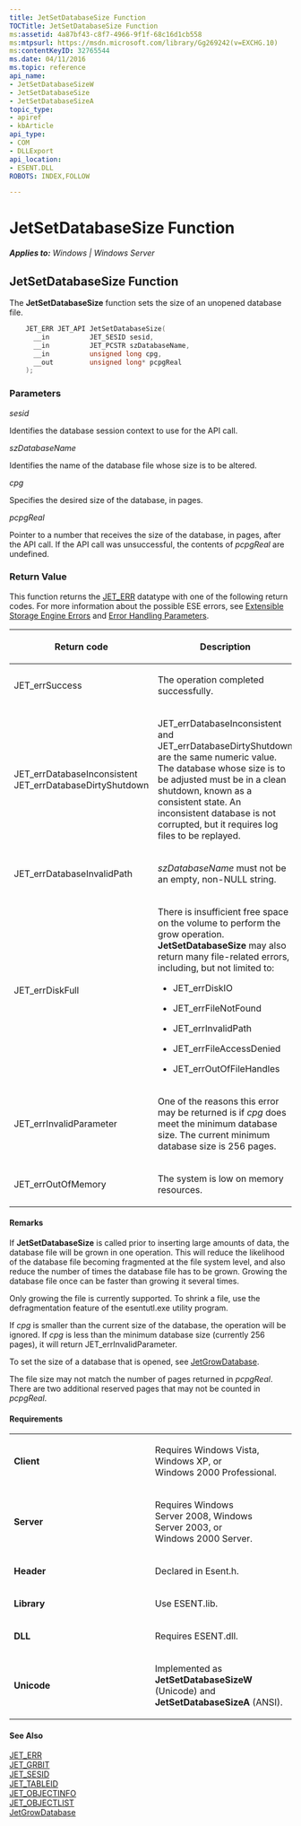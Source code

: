 ```yaml
---
title: JetSetDatabaseSize Function
TOCTitle: JetSetDatabaseSize Function
ms:assetid: 4a87bf43-c8f7-4966-9f1f-68c16d1cb558
ms:mtpsurl: https://msdn.microsoft.com/library/Gg269242(v=EXCHG.10)
ms:contentKeyID: 32765544
ms.date: 04/11/2016
ms.topic: reference
api_name: 
- JetSetDatabaseSizeW
- JetSetDatabaseSize
- JetSetDatabaseSizeA
topic_type: 
- apiref
- kbArticle
api_type: 
- COM
- DLLExport
api_location: 
- ESENT.DLL
ROBOTS: INDEX,FOLLOW

---
```


# JetSetDatabaseSize Function


_**Applies to:** Windows | Windows Server_

## JetSetDatabaseSize Function

The **JetSetDatabaseSize** function sets the size of an unopened database file.

```cpp
    JET_ERR JET_API JetSetDatabaseSize(
      __in          JET_SESID sesid,
      __in          JET_PCSTR szDatabaseName,
      __in          unsigned long cpg,
      __out         unsigned long* pcpgReal
    );
```

### Parameters

*sesid*

Identifies the database session context to use for the API call.

*szDatabaseName*

Identifies the name of the database file whose size is to be altered.

*cpg*

Specifies the desired size of the database, in pages.

*pcpgReal*

Pointer to a number that receives the size of the database, in pages, after the API call. If the API call was unsuccessful, the contents of *pcpgReal* are undefined.

### Return Value

This function returns the [JET_ERR](gg294092\(v=exchg.10\).md) datatype with one of the following return codes. For more information about the possible ESE errors, see [Extensible Storage Engine Errors](gg269184\(v=exchg.10\).md) and [Error Handling Parameters](gg269173\(v=exchg.10\).md).

<table>
<colgroup>
<col style="width: 50%" />
<col style="width: 50%" />
</colgroup>
<thead>
<tr class="header">
<th><p>Return code</p></th>
<th><p>Description</p></th>
</tr>
</thead>
<tbody>
<tr class="odd">
<td><p>JET_errSuccess</p></td>
<td><p>The operation completed successfully.</p></td>
</tr>
<tr class="even">
<td><p>JET_errDatabaseInconsistent<br />
JET_errDatabaseDirtyShutdown</p></td>
<td><p>JET_errDatabaseInconsistent and JET_errDatabaseDirtyShutdown are the same numeric value. The database whose size is to be adjusted must be in a clean shutdown, known as a consistent state. An inconsistent database is not corrupted, but it requires log files to be replayed.</p></td>
</tr>
<tr class="odd">
<td><p>JET_errDatabaseInvalidPath</p></td>
<td><p><em>szDatabaseName</em> must not be an empty, non-NULL string.</p></td>
</tr>
<tr class="even">
<td><p>JET_errDiskFull</p></td>
<td><p>There is insufficient free space on the volume to perform the grow operation. <strong>JetSetDatabaseSize</strong> may also return many file-related errors, including, but not limited to:</p>
<ul>
<li><p>JET_errDiskIO</p></li>
<li><p>JET_errFileNotFound</p></li>
<li><p>JET_errInvalidPath</p></li>
<li><p>JET_errFileAccessDenied</p></li>
<li><p>JET_errOutOfFileHandles</p></li>
</ul></td>
</tr>
<tr class="odd">
<td><p>JET_errInvalidParameter</p></td>
<td><p>One of the reasons this error may be returned is if <em>cpg</em> does meet the minimum database size. The current minimum database size is 256 pages.</p></td>
</tr>
<tr class="even">
<td><p>JET_errOutOfMemory</p></td>
<td><p>The system is low on memory resources.</p></td>
</tr>
</tbody>
</table>


#### Remarks

If **JetSetDatabaseSize** is called prior to inserting large amounts of data, the database file will be grown in one operation. This will reduce the likelihood of the database file becoming fragmented at the file system level, and also reduce the number of times the database file has to be grown. Growing the database file once can be faster than growing it several times.

Only growing the file is currently supported. To shrink a file, use the defragmentation feature of the esentutl.exe utility program.

If *cpg* is smaller than the current size of the database, the operation will be ignored. If *cpg* is less than the minimum database size (currently 256 pages), it will return JET_errInvalidParameter.

To set the size of a database that is opened, see [JetGrowDatabase](gg294109\(v=exchg.10\).md).

The file size may not match the number of pages returned in *pcpgReal*. There are two additional reserved pages that may not be counted in *pcpgReal*.

#### Requirements

<table>
<colgroup>
<col style="width: 50%" />
<col style="width: 50%" />
</colgroup>
<tbody>
<tr class="odd">
<td><p><strong>Client</strong></p></td>
<td><p>Requires Windows Vista, Windows XP, or Windows 2000 Professional.</p></td>
</tr>
<tr class="even">
<td><p><strong>Server</strong></p></td>
<td><p>Requires Windows Server 2008, Windows Server 2003, or Windows 2000 Server.</p></td>
</tr>
<tr class="odd">
<td><p><strong>Header</strong></p></td>
<td><p>Declared in Esent.h.</p></td>
</tr>
<tr class="even">
<td><p><strong>Library</strong></p></td>
<td><p>Use ESENT.lib.</p></td>
</tr>
<tr class="odd">
<td><p><strong>DLL</strong></p></td>
<td><p>Requires ESENT.dll.</p></td>
</tr>
<tr class="even">
<td><p><strong>Unicode</strong></p></td>
<td><p>Implemented as <strong>JetSetDatabaseSizeW</strong> (Unicode) and <strong>JetSetDatabaseSizeA</strong> (ANSI).</p></td>
</tr>
</tbody>
</table>


#### See Also

[JET_ERR](gg294092\(v=exchg.10\).md)  
[JET_GRBIT](gg294066\(v=exchg.10\).md)  
[JET_SESID](gg269253\(v=exchg.10\).md)  
[JET_TABLEID](gg269182\(v=exchg.10\).md)  
[JET_OBJECTINFO](gg269353\(v=exchg.10\).md)  
[JET_OBJECTLIST](gg269348\(v=exchg.10\).md)  
[JetGrowDatabase](gg294109\(v=exchg.10\).md)

